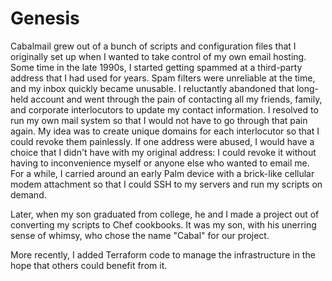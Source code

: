 # Genesis
Cabalmail grew out of a bunch of scripts and configuration files that I originally set up when I wanted to take control of my own email hosting. Some time in the late 1990s, I started getting spammed at a third-party address that I had used for years. Spam filters were unreliable at the time, and my inbox quickly became unusable. I reluctantly abandoned that long-held account and went through the pain of contacting all my friends, family, and corporate interlocutors to update my contact information. I resolved to run my own mail system so that I would not have to go through that pain again. My idea was to create unique domains for each interlocutor so that I could revoke them painlessly. If one address were abused, I would have a choice that I didn't have with my original address: I could revoke it without having to inconvenience myself or anyone else who wanted to email me. For a while, I carried around an early Palm device with a brick-like cellular modem attachment so that I could SSH to my servers and run my scripts on demand.

Later, when my son graduated from college, he and I made a project out of converting my scripts to Chef cookbooks. It was my son, with his unerring sense of whimsy, who chose the name "Cabal" for our project.

More recently, I added Terraform code to manage the infrastructure in the hope that others could benefit from it.